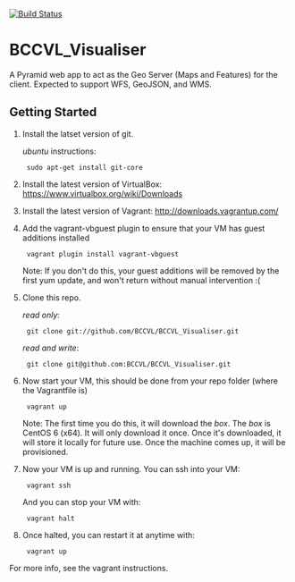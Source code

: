 [![Build Status](https://travis-ci.org/BCCVL/BCCVL_Visualiser.png?branch=master)](https://travis-ci.org/BCCVL/BCCVL_Visualiser)

BCCVL_Visualiser
================

A Pyramid web app to act as the Geo Server (Maps and Features) for the client. Expected to support WFS, GeoJSON, and WMS.

Getting Started
-------------------

1. Install the latset version of git.

    _ubuntu_ instructions:

        sudo apt-get install git-core

2. Install the latest version of VirtualBox: https://www.virtualbox.org/wiki/Downloads


3. Install the latest version of Vagrant: http://downloads.vagrantup.com/


4. Add the vagrant-vbguest plugin to ensure that your VM has guest additions installed

        vagrant plugin install vagrant-vbguest

    Note: If you don't do this, your guest additions will be removed by the first
    yum update, and won't return without manual intervention :(


5. Clone this repo.

    _read only_:

        git clone git://github.com/BCCVL/BCCVL_Visualiser.git

    _read and write_:

        git clone git@github.com:BCCVL/BCCVL_Visualiser.git


6. Now start your VM, this should be done from your repo folder (where the Vagrantfile is)

        vagrant up

    Note: The first time you do this, it will download the _box_. The _box_ is
    CentOS 6 (x64). It will only download it once. Once it's downloaded, it will store it
    locally for future use. Once the machine comes up, it will be provisioned.


7. Now your VM is up and running. You can ssh into your VM:

        vagrant ssh

   And you can stop your VM with:

        vagrant halt


8. Once halted, you can restart it at anytime with:

        vagrant up


For more info, see the vagrant instructions.
